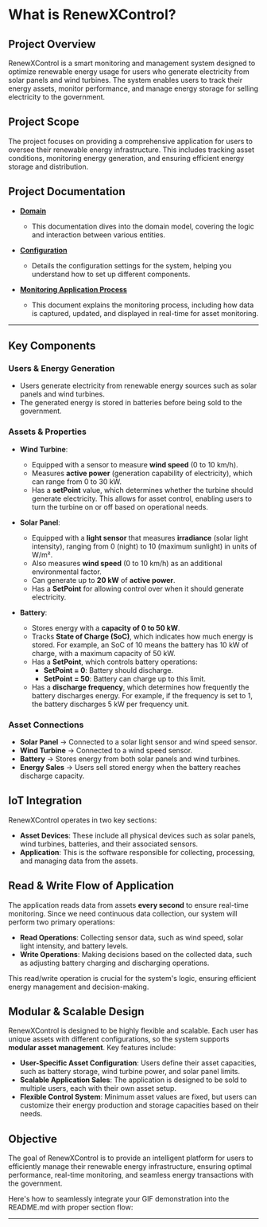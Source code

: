 # What is RenewXControl?

## Project Overview

RenewXControl is a smart monitoring and management system designed to optimize renewable energy usage for users who generate electricity from solar panels and wind turbines. The system enables users to track their energy assets, monitor performance, and manage energy storage for selling electricity to the government.

## Project Scope

The project focuses on providing a comprehensive application for users to oversee their renewable energy infrastructure. This includes tracking asset conditions, monitoring energy generation, and ensuring efficient energy storage and distribution.

## Project Documentation

- **[Domain](https://github.com/rezatajari/RenewXControl/tree/master/RenewXControl.Console/doc/Domain)**
  - This documentation dives into the domain model, covering the logic and interaction between various entities.

- **[Configuration](https://github.com/rezatajari/RenewXControl/blob/master/RenewXControl.Console/doc/Configuration.md)**
  - Details the configuration settings for the system, helping you understand how to set up different components.

- **[Monitoring Application Process](https://github.com/rezatajari/RenewXControl/blob/master/RenewXControl.Console/doc/Monitoring%20Application%20Process.md)**
  - This document explains the monitoring process, including how data is captured, updated, and displayed in real-time for asset monitoring.


---

## Key Components
### **Users & Energy Generation**

- Users generate electricity from renewable energy sources such as solar panels and wind turbines.
- The generated energy is stored in batteries before being sold to the government.

### **Assets & Properties**

- **Wind Turbine**:
  - Equipped with a sensor to measure **wind speed** (0 to 10 km/h).
  - Measures **active power** (generation capability of electricity), which can range from 0 to 30 kW.
  - Has a **setPoint** value, which determines whether the turbine should generate electricity. This allows for asset control, enabling users to turn the turbine on or off based on operational needs.

- **Solar Panel**:
  - Equipped with a **light sensor** that measures **irradiance** (solar light intensity), ranging from 0 (night) to 10 (maximum sunlight) in units of W/m².
  - Also measures **wind speed** (0 to 10 km/h) as an additional environmental factor.
  - Can generate up to **20 kW** of **active power**.
  - Has a **SetPoint** for allowing control over when it should generate electricity.

- **Battery**:
  - Stores energy with a **capacity of 0 to 50 kW**.
  - Tracks **State of Charge (SoC)**, which indicates how much energy is stored. For example, an SoC of 10 means the battery has 10 kW of charge, with a maximum capacity of 50 kW.
  - Has a **SetPoint**, which controls battery operations:
    - **SetPoint = 0**: Battery should discharge.
    - **SetPoint = 50**: Battery can charge up to this limit.
  - Has a **discharge frequency**, which determines how frequently the battery discharges energy. For example, if the frequency is set to 1, the battery discharges 5 kW per frequency unit.

### **Asset Connections**

- **Solar Panel** → Connected to a solar light sensor and wind speed sensor.
- **Wind Turbine** → Connected to a wind speed sensor.
- **Battery** → Stores energy from both solar panels and wind turbines.
- **Energy Sales** → Users sell stored energy when the battery reaches discharge capacity.

## IoT Integration

RenewXControl operates in two key sections:

- **Asset Devices**: These include all physical devices such as solar panels, wind turbines, batteries, and their associated sensors.
- **Application**: This is the software responsible for collecting, processing, and managing data from the assets.

## Read & Write Flow of Application

The application reads data from assets **every second** to ensure real-time monitoring. Since we need continuous data collection, our system will perform two primary operations:

- **Read Operations**: Collecting sensor data, such as wind speed, solar light intensity, and battery levels.
- **Write Operations**: Making decisions based on the collected data, such as adjusting battery charging and discharging operations.

This read/write operation is crucial for the system's logic, ensuring efficient energy management and decision-making.

## Modular & Scalable Design

RenewXControl is designed to be highly flexible and scalable. Each user has unique assets with different configurations, so the system supports **modular asset management**. Key features include:

- **User-Specific Asset Configuration**: Users define their asset capacities, such as battery storage, wind turbine power, and solar panel limits.
- **Scalable Application Sales**: The application is designed to be sold to multiple users, each with their own asset setup.
- **Flexible Control System**: Minimum asset values are fixed, but users can customize their energy production and storage capacities based on their needs.

## Objective

The goal of RenewXControl is to provide an intelligent platform for users to efficiently manage their renewable energy infrastructure, ensuring optimal performance, real-time monitoring, and seamless energy transactions with the government.



Here's how to seamlessly integrate your GIF demonstration into the README.md with proper section flow:

---
